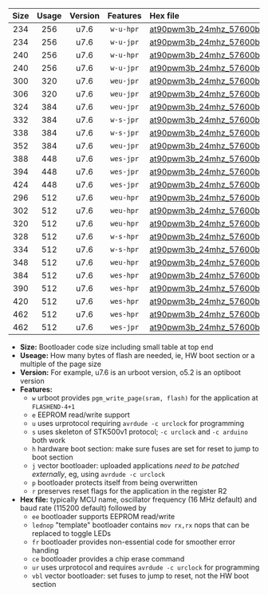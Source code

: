 |Size|Usage|Version|Features|Hex file|
|:-:|:-:|:-:|:-:|:--|
|234|256|u7.6|`w-u-hpr`|[at90pwm3b_24mhz_57600bps_ur.hex](https://raw.githubusercontent.com/stefanrueger/urboot/main/bootloaders/at90pwm3b/fcpu_24mhz/57600_bps/at90pwm3b_24mhz_57600bps_ur.hex)|
|234|256|u7.6|`w-u-jpr`|[at90pwm3b_24mhz_57600bps_ur_vbl.hex](https://raw.githubusercontent.com/stefanrueger/urboot/main/bootloaders/at90pwm3b/fcpu_24mhz/57600_bps/at90pwm3b_24mhz_57600bps_ur_vbl.hex)|
|240|256|u7.6|`w-u-hpr`|[at90pwm3b_24mhz_57600bps_lednop_ur.hex](https://raw.githubusercontent.com/stefanrueger/urboot/main/bootloaders/at90pwm3b/fcpu_24mhz/57600_bps/at90pwm3b_24mhz_57600bps_lednop_ur.hex)|
|240|256|u7.6|`w-u-jpr`|[at90pwm3b_24mhz_57600bps_lednop_ur_vbl.hex](https://raw.githubusercontent.com/stefanrueger/urboot/main/bootloaders/at90pwm3b/fcpu_24mhz/57600_bps/at90pwm3b_24mhz_57600bps_lednop_ur_vbl.hex)|
|300|320|u7.6|`weu-jpr`|[at90pwm3b_24mhz_57600bps_ee_ur_vbl.hex](https://raw.githubusercontent.com/stefanrueger/urboot/main/bootloaders/at90pwm3b/fcpu_24mhz/57600_bps/at90pwm3b_24mhz_57600bps_ee_ur_vbl.hex)|
|306|320|u7.6|`weu-jpr`|[at90pwm3b_24mhz_57600bps_ee_lednop_ur_vbl.hex](https://raw.githubusercontent.com/stefanrueger/urboot/main/bootloaders/at90pwm3b/fcpu_24mhz/57600_bps/at90pwm3b_24mhz_57600bps_ee_lednop_ur_vbl.hex)|
|324|384|u7.6|`weu-jpr`|[at90pwm3b_24mhz_57600bps_ee_lednop_fr_ur_vbl.hex](https://raw.githubusercontent.com/stefanrueger/urboot/main/bootloaders/at90pwm3b/fcpu_24mhz/57600_bps/at90pwm3b_24mhz_57600bps_ee_lednop_fr_ur_vbl.hex)|
|332|384|u7.6|`w-s-jpr`|[at90pwm3b_24mhz_57600bps_vbl.hex](https://raw.githubusercontent.com/stefanrueger/urboot/main/bootloaders/at90pwm3b/fcpu_24mhz/57600_bps/at90pwm3b_24mhz_57600bps_vbl.hex)|
|338|384|u7.6|`w-s-jpr`|[at90pwm3b_24mhz_57600bps_lednop_vbl.hex](https://raw.githubusercontent.com/stefanrueger/urboot/main/bootloaders/at90pwm3b/fcpu_24mhz/57600_bps/at90pwm3b_24mhz_57600bps_lednop_vbl.hex)|
|352|384|u7.6|`weu-jpr`|[at90pwm3b_24mhz_57600bps_ee_lednop_fr_ce_ur_vbl.hex](https://raw.githubusercontent.com/stefanrueger/urboot/main/bootloaders/at90pwm3b/fcpu_24mhz/57600_bps/at90pwm3b_24mhz_57600bps_ee_lednop_fr_ce_ur_vbl.hex)|
|388|448|u7.6|`wes-jpr`|[at90pwm3b_24mhz_57600bps_ee_vbl.hex](https://raw.githubusercontent.com/stefanrueger/urboot/main/bootloaders/at90pwm3b/fcpu_24mhz/57600_bps/at90pwm3b_24mhz_57600bps_ee_vbl.hex)|
|394|448|u7.6|`wes-jpr`|[at90pwm3b_24mhz_57600bps_ee_lednop_vbl.hex](https://raw.githubusercontent.com/stefanrueger/urboot/main/bootloaders/at90pwm3b/fcpu_24mhz/57600_bps/at90pwm3b_24mhz_57600bps_ee_lednop_vbl.hex)|
|424|448|u7.6|`wes-jpr`|[at90pwm3b_24mhz_57600bps_ee_lednop_fr_vbl.hex](https://raw.githubusercontent.com/stefanrueger/urboot/main/bootloaders/at90pwm3b/fcpu_24mhz/57600_bps/at90pwm3b_24mhz_57600bps_ee_lednop_fr_vbl.hex)|
|296|512|u7.6|`weu-hpr`|[at90pwm3b_24mhz_57600bps_ee_ur.hex](https://raw.githubusercontent.com/stefanrueger/urboot/main/bootloaders/at90pwm3b/fcpu_24mhz/57600_bps/at90pwm3b_24mhz_57600bps_ee_ur.hex)|
|302|512|u7.6|`weu-hpr`|[at90pwm3b_24mhz_57600bps_ee_lednop_ur.hex](https://raw.githubusercontent.com/stefanrueger/urboot/main/bootloaders/at90pwm3b/fcpu_24mhz/57600_bps/at90pwm3b_24mhz_57600bps_ee_lednop_ur.hex)|
|320|512|u7.6|`weu-hpr`|[at90pwm3b_24mhz_57600bps_ee_lednop_fr_ur.hex](https://raw.githubusercontent.com/stefanrueger/urboot/main/bootloaders/at90pwm3b/fcpu_24mhz/57600_bps/at90pwm3b_24mhz_57600bps_ee_lednop_fr_ur.hex)|
|328|512|u7.6|`w-s-hpr`|[at90pwm3b_24mhz_57600bps.hex](https://raw.githubusercontent.com/stefanrueger/urboot/main/bootloaders/at90pwm3b/fcpu_24mhz/57600_bps/at90pwm3b_24mhz_57600bps.hex)|
|334|512|u7.6|`w-s-hpr`|[at90pwm3b_24mhz_57600bps_lednop.hex](https://raw.githubusercontent.com/stefanrueger/urboot/main/bootloaders/at90pwm3b/fcpu_24mhz/57600_bps/at90pwm3b_24mhz_57600bps_lednop.hex)|
|348|512|u7.6|`weu-hpr`|[at90pwm3b_24mhz_57600bps_ee_lednop_fr_ce_ur.hex](https://raw.githubusercontent.com/stefanrueger/urboot/main/bootloaders/at90pwm3b/fcpu_24mhz/57600_bps/at90pwm3b_24mhz_57600bps_ee_lednop_fr_ce_ur.hex)|
|384|512|u7.6|`wes-hpr`|[at90pwm3b_24mhz_57600bps_ee.hex](https://raw.githubusercontent.com/stefanrueger/urboot/main/bootloaders/at90pwm3b/fcpu_24mhz/57600_bps/at90pwm3b_24mhz_57600bps_ee.hex)|
|390|512|u7.6|`wes-hpr`|[at90pwm3b_24mhz_57600bps_ee_lednop.hex](https://raw.githubusercontent.com/stefanrueger/urboot/main/bootloaders/at90pwm3b/fcpu_24mhz/57600_bps/at90pwm3b_24mhz_57600bps_ee_lednop.hex)|
|420|512|u7.6|`wes-hpr`|[at90pwm3b_24mhz_57600bps_ee_lednop_fr.hex](https://raw.githubusercontent.com/stefanrueger/urboot/main/bootloaders/at90pwm3b/fcpu_24mhz/57600_bps/at90pwm3b_24mhz_57600bps_ee_lednop_fr.hex)|
|462|512|u7.6|`wes-hpr`|[at90pwm3b_24mhz_57600bps_ee_lednop_fr_ce.hex](https://raw.githubusercontent.com/stefanrueger/urboot/main/bootloaders/at90pwm3b/fcpu_24mhz/57600_bps/at90pwm3b_24mhz_57600bps_ee_lednop_fr_ce.hex)|
|462|512|u7.6|`wes-jpr`|[at90pwm3b_24mhz_57600bps_ee_lednop_fr_ce_vbl.hex](https://raw.githubusercontent.com/stefanrueger/urboot/main/bootloaders/at90pwm3b/fcpu_24mhz/57600_bps/at90pwm3b_24mhz_57600bps_ee_lednop_fr_ce_vbl.hex)|

- **Size:** Bootloader code size including small table at top end
- **Useage:** How many bytes of flash are needed, ie, HW boot section or a multiple of the page size
- **Version:** For example, u7.6 is an urboot version, o5.2 is an optiboot version
- **Features:**
  + `w` urboot provides `pgm_write_page(sram, flash)` for the application at `FLASHEND-4+1`
  + `e` EEPROM read/write support
  + `u` uses urprotocol requiring `avrdude -c urclock` for programming
  + `s` uses skeleton of STK500v1 protocol; `-c urclock` and `-c arduino` both work
  + `h` hardware boot section: make sure fuses are set for reset to jump to boot section
  + `j` vector bootloader: uploaded applications *need to be patched externally*, eg, using `avrdude -c urclock`
  + `p` bootloader protects itself from being overwritten
  + `r` preserves reset flags for the application in the register R2
- **Hex file:** typically MCU name, oscillator frequency (16 MHz default) and baud rate (115200 default) followed by
  + `ee` bootloader supports EEPROM read/write
  + `lednop` "template" bootloader contains `mov rx,rx` nops that can be replaced to toggle LEDs
  + `fr` bootloader provides non-essential code for smoother error handing
  + `ce` bootloader provides a chip erase command
  + `ur` uses urprotocol and requires `avrdude -c urclock` for programming
  + `vbl` vector bootloader: set fuses to jump to reset, not the HW boot section

